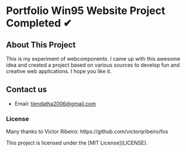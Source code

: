 # Portfolio Win95 Website Project Completed ✔

## About This Project
This is my experiment of webcomponents. I came up with this awesome idea and created a project based on various sources to develop fun and creative web applications. I hope you like it.

## Contact us
- Email: tiendatha2006@gmail.com

### License
<p>Many thanks to Victor Ribeiro: https://github.com/victorqribeiro/fos</p>
This project is licensed under the [MIT License](LICENSE).
